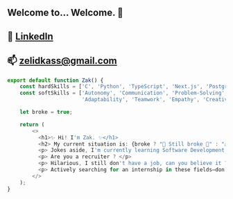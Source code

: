 ## Welcome to... Welcome. 👋

## 💼   [LinkedIn](https://www.linkedin.com/in/zakary-el-kassimi-89299232b/)
## 📫   [zelidkass@gmail.com](mailto:zelidkass@gmail.com)

```ts
export default function Zak() {
    const hardSkills = ['C', 'Python', 'TypeScript', 'Next.js', 'PostgreSQL', 'C++', 'Docker', 'Shell', 'Makefile'];
    const softSkills = ['Autonomy', 'Communication', 'Problem-Solving',
                        'Adaptability', 'Teamwork', 'Empathy', 'Creativity'];

    let broke = true;

    return (
        <>
          <h1>✨ Hi! I'm Zak. ✨</h1>
          <h2> My current situation is: {broke ? "💸 Still broke 💸" : "💰 Making it rain 💰"} </h2>
          <p> Jokes aside, I'm currently learning Software Development and Machine Learning at 42 Paris.</p>
          <p> Are you a recruiter ? </p>
          <p> Hilarious, I still don't have a job, can you believe it ? </p>
          <p> Actively searching for an internship in these fields—don’t hesitate to contact me! My info is above in case you missed it. 👀</p>
        </>
    );
}
```

<!--
**WallBlade/WallBlade** is a ✨ _special_ ✨ repository because its `README.md` (this file) appears on your GitHub profile.

Here are some ideas to get you started:

- 🔭 I’m currently working on ...
- 🌱 I’m currently learning ...
- 👯 I’m looking to collaborate on ...
- 🤔 I’m looking for help with ...
- 💬 Ask me about ...
- 📫 How to reach me: ...
- 😄 Pronouns: ...
- ⚡ Fun fact: ...
-->
